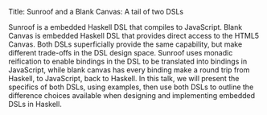 Title: Sunroof and a Blank Canvas: A tail of two DSLs

Sunroof is a embedded Haskell DSL that compiles to JavaScript.
Blank Canvas is embedded Haskell DSL that provides direct access to the HTML5 Canvas.
Both DSLs superficially provide the same capability, but make different trade-offs in the DSL design space.
Sunroof uses monadic reification to enable bindings in the DSL to be translated into
bindings in JavaScript, while blank canvas has every binding make a round trip from Haskell, to JavaScript,
back to Haskell.
In this talk, we will present the specifics of both DSLs, using examples, then use both DSLs to outline the
difference choices available when designing and implementing embedded DSLs in Haskell.














